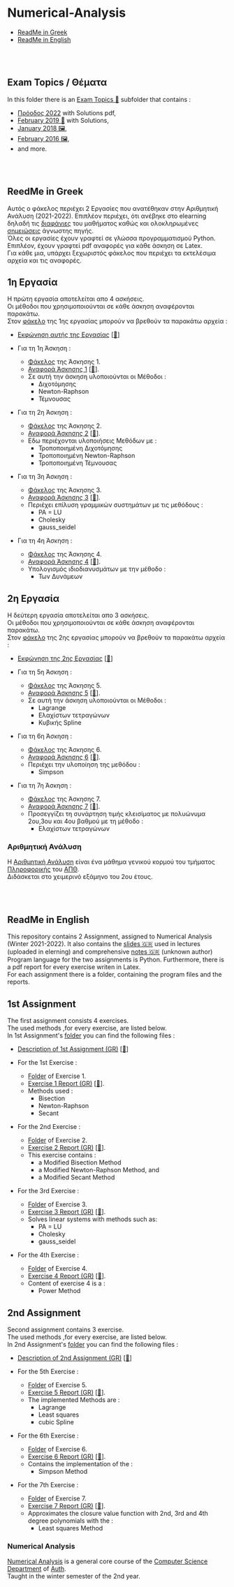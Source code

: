 # Numerical-Analysis
<!-- 
<img alt="GitHub last commit" src="https://img.shields.io/github/last-commit/tsingi-chris/Numerical-Analysis"> <img alt="GitHub code size in bytes" src="https://img.shields.io/github/languages/code-size/tsingi-chris/Numerical-Analysis"> 
-->

- [ReadMe in Greek](https://github.com/tsingi-chris/CSD-Auth/tree/main/3rd%20Semester/Numerical-Analysis#reedme-in-greek)
- [ReadMe in English](https://github.com/tsingi-chris/CSD-Auth/tree/main/3rd%20Semester/Numerical-Analysis#readme-in-english)

<br/><br/>

## Exam Topics / Θέματα
In this folder there is an [Exam Topics 📂](https://github.com/tsingi-chris/CSD-Auth/tree/main/3rd%20Semester/Numerical-Analysis/%CE%98%CE%AD%CE%BC%CE%B1%CF%84%CE%B1) subfolder that contains :
- [Πρόοδος 2022](https://github.com/tsingi-chris/CSD-Auth/raw/main/3rd%20Semester/Numerical-Analysis/%CE%98%CE%AD%CE%BC%CE%B1%CF%84%CE%B1/ARAN_PROODOS2020_LYMENA.pdf) with Solutions pdf,
- [February 2019 📂](https://github.com/tsingi-chris/CSD-Auth/tree/main/3rd%20Semester/Numerical-Analysis/%CE%98%CE%AD%CE%BC%CE%B1%CF%84%CE%B1/2019%20with%20solutions) with Solutions,
- [January 2018 🖼️](https://github.com/tsingi-chris/CSD-Auth/raw/main/3rd%20Semester/Numerical-Analysis/%CE%98%CE%AD%CE%BC%CE%B1%CF%84%CE%B1/2018%20Ianouarios.jpg),
- [February 2016 🖼️](https://github.com/tsingi-chris/CSD-Auth/raw/main/3rd%20Semester/Numerical-Analysis/%CE%98%CE%AD%CE%BC%CE%B1%CF%84%CE%B1/2016%20febrouarios.jpg),
- and more.

<br/><br/>



## ReedMe in Greek
Αυτός ο φάκελος περιέχει 2 Εργασίες που ανατέθηκαν στην Αριθμητική Ανάλυση (2021-2022). Επιπλέον περιέχει, ότι ανέβηκε στο elearning δηλαδή τις [διαφάνιες](https://github.com/tsingi-chris/CSD-Auth/tree/main/3rd%20Semester/Numerical-Analysis/Slides) του μαθήματος καθώς και ολοκληρωμένες [σημειώσεις](https://github.com/tsingi-chris/CSD-Auth/blob/main/3rd%20Semester/Numerical-Analysis/Notes.pdf) άγνωστης πηγής.  <br />
Όλες οι εργασίες έχουν γραφτεί σε γλώσσα προγραμματισμού Python. Επιπλέον, έχουν γραφτεί pdf αναφορές για κάθε άσκηση σε Latex. <br />
Για κάθε μια, υπάρχει ξεχωριστός φάκελος που περιέχει τα εκτελέσιμα αρχεία και τις αναφορές.

## 1η Εργασία 

Η πρώτη εργασία αποτελείται απο 4 ασκήσεις. <br />Οι μέθοδοι που χρησιμοποιούνται σε κάθε άσκηση αναφέρονται παρακάτω.<br /> 
Στον [φάκελο](https://github.com/tsingi-chris/CSD-Auth/tree/main/3rd%20Semester/Numerical-Analysis/1st%20Assignment) της 1ης εργασίας μπορούν να βρεθούν τα παρακάτω αρχεία :


- [Εκφώνηση αυτής της Εργασίας](https://github.com/tsingi-chris/CSD-Auth/blob/main/3rd%20Semester/Numerical-Analysis/1st%20Assignment/AssignmentDescription.pdf) [[💾](https://github.com/tsingi-chris/CSD-Auth/raw/main/3rd%20Semester/Numerical-Analysis/1st%20Assignment/AssignmentDescription.pdf)]


- Για τη 1η Άσκηση :
  - [Φάκελος](https://github.com/tsingi-chris/CSD-Auth/tree/main/3rd%20Semester/Numerical-Analysis/1st%20Assignment/Exercise%201) της Άσκησης 1.
  - [Αναφορά Άσκησης 1](https://github.com/tsingi-chris/CSD-Auth/blob/main/3rd%20Semester/Numerical-Analysis/1st%20Assignment/Exercise%201/Exercise1%20Report.pdf) [[💾](https://github.com/tsingi-chris/CSD-Auth/raw/main/3rd%20Semester/Numerical-Analysis/1st%20Assignment/Exercise%201/Exercise1%20Report.pdf)].
  - Σε αυτή την άσκηση υλοποιούνται οι Μέθοδοι :
    - Διχοτόμησης
    - Newton-Raphson
    - Τέμνουσας


- Για τη 2η Άσκηση :
  - [Φάκελος](https://github.com/tsingi-chris/CSD-Auth/tree/main/3rd%20Semester/Numerical-Analysis/1st%20Assignment/Exercise%202) της Άσκησης 2.
  - [Αναφορά Άσκησης 2](https://github.com/tsingi-chris/CSD-Auth/blob/main/3rd%20Semester/Numerical-Analysis/1st%20Assignment/Exercise%202/Exercise2%20Report.pdf) [[💾](https://github.com/tsingi-chris/CSD-Auth/raw/main/3rd%20Semester/Numerical-Analysis/1st%20Assignment/Exercise%202/Exercise2%20Report.pdf)].
  - Εδω περιέχονται υλοποιήσεις Μεθόδων με :
    - Τροποποιημένη Διχοτόμησης
    - Τροποποιημένη Newton-Raphson
    - Τροποποιημένη Τέμνουσας
  

- Για τη 3η Άσκηση :
  - [Φάκελος](https://github.com/tsingi-chris/CSD-Auth/tree/main/3rd%20Semester/Numerical-Analysis/1st%20Assignment/Exercise%203) της Άσκησης 3.
  - [Αναφορά Άσκησης 3](https://github.com/tsingi-chris/CSD-Auth/blob/main/3rd%20Semester/Numerical-Analysis/1st%20Assignment/Exercise%203/Exercise3%20Report.pdf) [[💾](https://github.com/tsingi-chris/CSD-Auth/raw/main/3rd%20Semester/Numerical-Analysis/1st%20Assignment/Exercise%203/Exercise3%20Report.pdf)].
  - Περιέχει επίλυση γραμμικών συστημάτων με τις μεθόδους :
    - PA = LU
    - Cholesky
    - gauss_seidel


- Για τη 4η Άσκηση :
  - [Φάκελος](https://github.com/tsingi-chris/CSD-Auth/tree/main/3rd%20Semester/Numerical-Analysis/1st%20Assignment/Exercise%204) της Άσκησης 4.
  - [Αναφορά Άσκησης 4](https://github.com/tsingi-chris/CSD-Auth/blob/main/3rd%20Semester/Numerical-Analysis/1st%20Assignment/Exercise%204/Exercise4%20Report.pdf) [[💾](https://github.com/tsingi-chris/CSD-Auth/raw/main/3rd%20Semester/Numerical-Analysis/1st%20Assignment/Exercise%204/Exercise4%20Report.pdf)].
  - Υπολογισμός ιδιοδιανυσμάτων με την μέθοδο :
    - Των Δυνάμεων
    

## 2η Εργασία
Η δεύτερη εργασία αποτελείται απο 3 ασκήσεις. <br />Οι μέθοδοι που χρησιμοποιούνται σε κάθε άσκηση αναφέρονται παρακάτω.<br /> 
Στον [φάκελο](https://github.com/tsingi-chris/CSD-Auth/tree/main/3rd%20Semester/Numerical-Analysis/2nd%20Assignment) της 2ης εργασίας μπορούν να βρεθούν τα παρακάτω αρχεία :


- [Εκφώνηση της 2ης Εργασίας](https://github.com/tsingi-chris/CSD-Auth/blob/main/3rd%20Semester/Numerical-Analysis/2nd%20Assignment/Assignment2Description.pdf) [[💾](https://github.com/tsingi-chris/CSD-Auth/raw/main/3rd%20Semester/Numerical-Analysis/2nd%20Assignment/Assignment2Description.pdf)]


- Για τη 5η Άσκηση :
  - [Φάκελος](https://github.com/tsingi-chris/CSD-Auth/tree/main/3rd%20Semester/Numerical-Analysis/2nd%20Assignment/Exercise%205) της Άσκησης 5.
  - [Αναφορά Άσκησης 5](https://github.com/tsingi-chris/CSD-Auth/blob/main/3rd%20Semester/Numerical-Analysis/2nd%20Assignment/Exercise%205/Exercise5%20Report.pdf) [[💾](https://github.com/tsingi-chris/CSD-Auth/raw/main/3rd%20Semester/Numerical-Analysis/2nd%20Assignment/Exercise%205/Exercise5%20Report.pdf)].
  - Σε αυτή την άσκηση υλοποιούνται οι Μέθοδοι :
    - Lagrange
    - Eλαχίστων τετραγώνων
    - Κυβικής Spline


- Για τη 6η Άσκηση :
  - [Φάκελος](https://github.com/tsingi-chris/CSD-Auth/tree/main/3rd%20Semester/Numerical-Analysis/2nd%20Assignment/Exercise%206) της Άσκησης 6.
  - [Αναφορά Άσκησης 6](https://github.com/tsingi-chris/CSD-Auth/blob/main/3rd%20Semester/Numerical-Analysis/2nd%20Assignment/Exercise%206/Exercise6%20Report.pdf) [[💾](https://github.com/tsingi-chris/CSD-Auth/raw/main/3rd%20Semester/Numerical-Analysis/2nd%20Assignment/Exercise%206/Exercise6%20Report.pdf)].
  - Περιέχει την υλοποίηση της μεθόδου :
    - Simpson
  

- Για τη 7η Άσκηση :
  - [Φάκελος](https://github.com/tsingi-chris/CSD-Auth/tree/main/3rd%20Semester/Numerical-Analysis/2nd%20Assignment/Exercise%207) της Άσκησης 7.
  - [Αναφορά Άσκησης 7](https://github.com/tsingi-chris/CSD-Auth/blob/main/3rd%20Semester/Numerical-Analysis/2nd%20Assignment/Exercise%207/Exercise7%20Report.pdf) [[💾](https://github.com/tsingi-chris/CSD-Auth/raw/main/3rd%20Semester/Numerical-Analysis/2nd%20Assignment/Exercise%207/Exercise7%20Report.pdf)].
  - Προσεγγίζει τη συνάρτηση τιμής κλεισίματος με πολυώνυμα 2ου,3ου και 4ου βαθμού με τη μέθοδο :
    - Eλαχίστων τετραγώνων

### Αριθμητική Ανάλυση
Η [Αριθμητική Ανάλυση](https://elearning.auth.gr/course/view.php?id=7942) είναι ένα μάθημα γενικού κορμού του τμήματος [Πληροφορικής](https://www.csd.auth.gr/) του [ΑΠΘ](https://www.auth.gr/).  <br /> 
Διδάσκεται στο χειμερινό εξάμηνο του 2ου έτους. 

<br /> <br />

## ReadMe in English

This repository contains 2 Assignment, assigned to Numerical Analysis (Winter 2021-2022). It also contains the [slides 🇬🇷](https://github.com/tsingi-chris/CSD-Auth/tree/main/3rd%20Semester/Numerical-Analysis/Slides) used in lectures (uploaded in elerning) and comprehensive [notes 🇬🇷](https://github.com/tsingi-chris/CSD-Auth/blob/main/3rd%20Semester/Numerical-Analysis/Notes.pdf) (unknown author) <br />
Program language for the two assignments is Python. Furthermore, there is a pdf report for every exercise writen in Latex. <br />
For each assignment there is a folder, containing the program files and the reports. 
 
## 1st Assignment

The first assignment consists 4 exercises. <br />
The used methods ,for every exercise, are listed below. <br /> 
In 1st Assignment's [folder](https://github.com/tsingi-chris/CSD-Auth/tree/main/3rd%20Semester/Numerical-Analysis/1st%20Assignment) you can find the following files :


- [Description of 1st Assignment (GR)](https://github.com/tsingi-chris/CSD-Auth/blob/main/3rd%20Semester/Numerical-Analysis/1st%20Assignment/AssignmentDescription.pdf) [[💾](https://github.com/tsingi-chris/CSD-Auth/raw/main/3rd%20Semester/Numerical-Analysis/1st%20Assignment/AssignmentDescription.pdf)]


- For the 1st Exercise :
  - [Folder](https://github.com/tsingi-chris/CSD-Auth/tree/main/3rd%20Semester/Numerical-Analysis/1st%20Assignment/Exercise%201) of Exercise 1.
  - [Exercise 1 Report (GR)](https://github.com/tsingi-chris/CSD-Auth/blob/main/3rd%20Semester/Numerical-Analysis/1st%20Assignment/Exercise%201/Exercise1%20Report.pdf) [[💾](https://github.com/tsingi-chris/CSD-Auth/raw/main/3rd%20Semester/Numerical-Analysis/1st%20Assignment/Exercise%201/Exercise1%20Report.pdf)].
  - Methods used :
    - Bisection
    - Newton-Raphson
    - Secant


- For the 2nd Exercise :
  - [Folder](https://github.com/tsingi-chris/CSD-Auth/tree/main/3rd%20Semester/Numerical-Analysis/1st%20Assignment/Exercise%202) of Exercise 2.
  - [Exercise 2 Report (GR)](https://github.com/tsingi-chris/CSD-Auth/blob/main/3rd%20Semester/Numerical-Analysis/1st%20Assignment/Exercise%202/Exercise2%20Report.pdf) [[💾](https://github.com/tsingi-chris/CSD-Auth/raw/main/3rd%20Semester/Numerical-Analysis/1st%20Assignment/Exercise%202/Exercise2%20Report.pdf)].
  - This exercise contains :
    - a Modified Bisection Method
    - a Modified Newton-Raphson Method, and
    - a Modified Secant Method
  

- For the 3rd Exercise :
  - [Folder](https://github.com/tsingi-chris/CSD-Auth/tree/main/3rd%20Semester/Numerical-Analysis/1st%20Assignment/Exercise%203) of Exercise 3.
  - [Exercise 3 Report (GR)](https://github.com/tsingi-chris/CSD-Auth/blob/main/3rd%20Semester/Numerical-Analysis/1st%20Assignment/Exercise%203/Exercise3%20Report.pdf) [[💾](https://github.com/tsingi-chris/CSD-Auth/raw/main/3rd%20Semester/Numerical-Analysis/1st%20Assignment/Exercise%203/Exercise3%20Report.pdf)].
  - Solves linear systems with methods such as:
    - PA = LU
    - Cholesky
    - gauss_seidel


- For the 4th Exercise :
  - [Folder](https://github.com/tsingi-chris/CSD-Auth/tree/main/3rd%20Semester/Numerical-Analysis/1st%20Assignment/Exercise%204) of Exercise 4.
  - [Exercise 4 Report (GR)](https://github.com/tsingi-chris/CSD-Auth/blob/main/3rd%20Semester/Numerical-Analysis/1st%20Assignment/Exercise%204/Exercise4%20Report.pdf) [[💾](https://github.com/tsingi-chris/CSD-Auth/raw/main/3rd%20Semester/Numerical-Analysis/1st%20Assignment/Exercise%204/Exercise4%20Report.pdf)].
  - Content of exercise 4 is a :
    - Power Method
 
 
## 2nd Assignment
Second assignment contains 3 exercise. <br />The used methods ,for every exercise, are listed below.<br /> 
In 2nd Assignment's [folder](https://github.com/tsingi-chris/CSD-Auth/tree/main/3rd%20Semester/Numerical-Analysis/2nd%20Assignment) you can find the following files :


- [Description of 2nd Assignment (GR)](https://github.com/tsingi-chris/CSD-Auth/blob/main/3rd%20Semester/Numerical-Analysis/2nd%20Assignment/Assignment2Description.pdf) [[💾](https://github.com/tsingi-chris/CSD-Auth/raw/main/3rd%20Semester/Numerical-Analysis/2nd%20Assignment/Assignment2Description.pdf)]


- For the 5th Exercise :
  - [Folder](https://github.com/tsingi-chris/CSD-Auth/tree/main/3rd%20Semester/Numerical-Analysis/2nd%20Assignment/Exercise%205) of Exercise 5.
  - [Exercise 5 Report (GR)](https://github.com/tsingi-chris/CSD-Auth/blob/main/3rd%20Semester/Numerical-Analysis/2nd%20Assignment/Exercise%205/Exercise5%20Report.pdf) [[💾](https://github.com/tsingi-chris/CSD-Auth/raw/main/3rd%20Semester/Numerical-Analysis/2nd%20Assignment/Exercise%205/Exercise5%20Report.pdf)].
  - The implemented Methods are :
    - Lagrange
    - Least squares
    - cubic Spline


- For the 6th Exercise :
  - [Folder](https://github.com/tsingi-chris/CSD-Auth/tree/main/3rd%20Semester/Numerical-Analysis/2nd%20Assignment/Exercise%206) of Exercise 6.
  - [Exercise 6 Report (GR)](https://github.com/tsingi-chris/CSD-Auth/blob/main/3rd%20Semester/Numerical-Analysis/2nd%20Assignment/Exercise%206/Exercise6%20Report.pdf) [[💾](https://github.com/tsingi-chris/CSD-Auth/raw/main/3rd%20Semester/Numerical-Analysis/2nd%20Assignment/Exercise%206/Exercise6%20Report.pdf)].
  - Contains the implementation of the :
    - Simpson Method
  

- For the 7th Exercise :
  - [Folder](https://github.com/tsingi-chris/CSD-Auth/tree/main/3rd%20Semester/Numerical-Analysis/2nd%20Assignment/Exercise%207) of Exercise 7.
  - [Exercise 7 Report (GR)](https://github.com/tsingi-chris/CSD-Auth/blob/main/3rd%20Semester/Numerical-Analysis/2nd%20Assignment/Exercise%207/Exercise7%20Report.pdf) [[💾](https://github.com/tsingi-chris/CSD-Auth/raw/main/3rd%20Semester/Numerical-Analysis/2nd%20Assignment/Exercise%207/Exercise7%20Report.pdf)].
  - Approximates the closure value function with 2nd, 3rd and 4th degree polynomials with the :
    - Least squares Method


### Numerical Analysis
[Numerical Analysis](https://elearning.auth.gr/course/view.php?id=7942) is a general core course of the [Computer Science Department](https://www.csd.auth.gr/en) of [Auth](https://www.auth.gr/en/).  <br /> 
Taught in the winter semester of the 2nd year.
